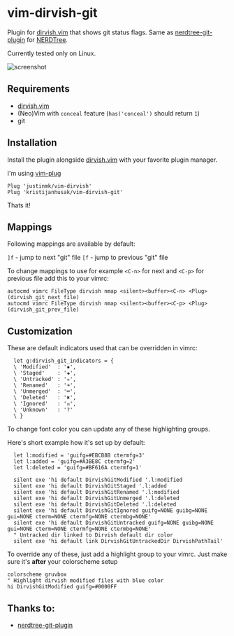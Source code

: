 # vim-dirvish-git

Plugin for [dirvish.vim](https://github.com/justinmk/vim-dirvish) that shows git status flags.
Same as [nerdtree-git-plugin](https://github.com/Xuyuanp/nerdtree-git-plugin) for [NERDTree](https://github.com/scrooloose/nerdtree).

Currently tested only on Linux.

![screenshot](https://i.imgur.com/izrVegA.png)

## Requirements

* [dirvish.vim](https://github.com/justinmk/vim-dirvish)
* (Neo)Vim with `conceal` feature (`has('conceal')` should return `1`)
* git

## Installation
Install the plugin alongside [dirvish.vim](https://github.com/justinmk/vim-dirvish) with your favorite plugin manager.

I'm using [vim-plug](https://github.com/junegunn/vim-plug)

```vimL
Plug 'justinmk/vim-dirvish'
Plug 'kristijanhusak/vim-dirvish-git'
```

Thats it!

## Mappings
Following mappings are available by default:

`]f` - jump to next "git" file
`[f` - jump to previous "git" file

To change mappings to use for example `<C-n>` for next and `<C-p>` for previous file add this to your vimrc:

```vimL
autocmd vimrc FileType dirvish nmap <silent><buffer><C-n> <Plug>(dirvish_git_next_file)
autocmd vimrc FileType dirvish nmap <silent><buffer><C-p> <Plug>(dirvish_git_prev_file)
```

## Customization
These are default indicators used that can be overridden in vimrc:

```vimL
  let g:dirvish_git_indicators = {
  \ 'Modified'  : '✹',
  \ 'Staged'    : '✚',
  \ 'Untracked' : '✭',
  \ 'Renamed'   : '➜',
  \ 'Unmerged'  : '═',
  \ 'Deleted'   : '✖',
  \ 'Ignored'   : '☒',
  \ 'Unknown'   : '?'
  \ }
```

To change font color you can update any of these highlighting groups.

Here's short example how it's set up by default:
```vimL
  let l:modified = 'guifg=#EBCB8B ctermfg=3'
  let l:added = 'guifg=#A3BE8C ctermfg=2'
  let l:deleted = 'guifg=#BF616A ctermfg=1'

  silent exe 'hi default DirvishGitModified '.l:modified
  silent exe 'hi default DirvishGitStaged '.l:added
  silent exe 'hi default DirvishGitRenamed '.l:modified
  silent exe 'hi default DirvishGitUnmerged '.l:deleted
  silent exe 'hi default DirvishGitDeleted '.l:deleted
  silent exe 'hi default DirvishGitIgnored guifg=NONE guibg=NONE gui=NONE cterm=NONE ctermfg=NONE ctermbg=NONE'
  silent exe 'hi default DirvishGitUntracked guifg=NONE guibg=NONE gui=NONE cterm=NONE ctermfg=NONE ctermbg=NONE'
  " Untracked dir linked to Dirvish default dir color
  silent exe 'hi default link DirvishGitUntrackedDir DirvishPathTail'
```

To override any of these, just add a highlight group to your vimrc.
Just make sure it's **after** your colorscheme setup

```vimL
colorscheme gruvbox
" Highlight dirvish modified files with blue color
hi DirvishGitModified guifg=#0000FF
```

## Thanks to:
* [nerdtree-git-plugin](https://github.com/Xuyuanp/nerdtree-git-plugin)
